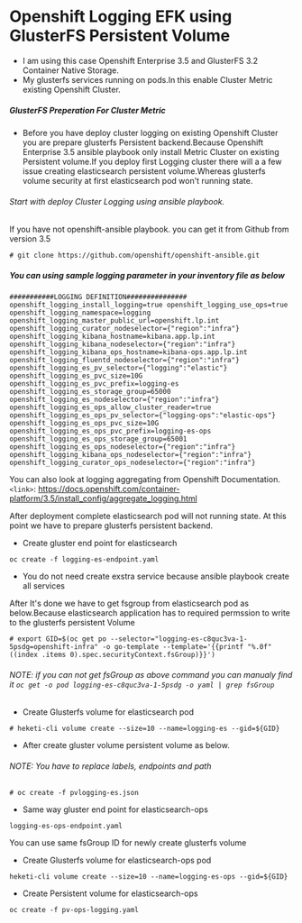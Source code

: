 # Openshift Logging EFK using GlusterFS Persistent Volume
- I am using this case Openshift Enterprise 3.5 and GlusterFS 3.2 Container Native Storage.
- My glusterfs services running on pods.In this enable Cluster Metric existing Openshift Cluster.


##### GlusterFS Preperation For Cluster Metric
-  Before you have deploy cluster logging on existing Openshift Cluster you are prepare glusterfs Persistent backend.Because Openshift Enterprise 3.5 ansible playbook only install Metric Cluster on existing Persistent volume.If you deploy first Logging cluster there will a a few issue creating elasticsearch persistent volume.Whereas glusterfs volume security at first elasticsearch pod won't running state.
###### Start with deploy Cluster Logging using ansible playbook.

If you have not openshift-ansible playbook. you can get it from Github from version 3.5

`# git clone https://github.com/openshift/openshift-ansible.git`

##### You can using sample logging parameter in your inventory file as below
`###########LOGGING DEFINITION###############
openshift_logging_install_logging=true
openshift_logging_use_ops=true
openshift_logging_namespace=logging
openshift_logging_master_public_url=openshift.lp.int                      
openshift_logging_curator_nodeselector={"region":"infra"}
openshift_logging_kibana_hostname=kibana.app.lp.int
openshift_logging_kibana_nodeselector={"region":"infra"}
openshift_logging_kibana_ops_hostname=kibana-ops.app.lp.int
openshift_logging_fluentd_nodeselector={"region":"infra"}
openshift_logging_es_pv_selector={"logging":"elastic"}
openshift_logging_es_pvc_size=10G
openshift_logging_es_pvc_prefix=logging-es
openshift_logging_es_storage_group=65000
openshift_logging_es_nodeselector={"region":"infra"}
openshift_logging_es_ops_allow_cluster_reader=true
openshift_logging_es_ops_pv_selector={"logging-ops":"elastic-ops"}
openshift_logging_es_ops_pvc_size=10G
openshift_logging_es_ops_pvc_prefix=logging-es-ops
openshift_logging_es_ops_storage_group=65001
openshift_logging_es_ops_nodeselector={"region":"infra"}
openshift_logging_kibana_ops_nodeselector={"region":"infra"}
openshift_logging_curator_ops_nodeselector={"region":"infra"}
`

You can also look at logging aggregating from Openshift Documentation.
`<link>`: https://docs.openshift.com/container-platform/3.5/install_config/aggregate_logging.html

After deployment complete elasticsearch pod will not running state.
At this point we have to prepare glusterfs persistent backend.
-  Create gluster end point for elasticsearch

`oc create -f logging-es-endpoint.yaml`

- You do not need create exstra service because ansible playbook create all services

After It's done we have to get fsgroup from elasticsearch pod as below.Because elasticsearch application has to required permssion to write to the glusterfs persistent Volume

`# export GID=$(oc get po --selector="logging-es-c8quc3va-1-5psdg=openshift-infra" -o go-template --template='{{printf "%.0f" ((index .items 0).spec.securityContext.fsGroup)}}')`

###### NOTE: if you can not get fsGroup as above command you can manualy find it `oc get -o pod logging-es-c8quc3va-1-5psdg -o yaml | grep fsGroup`

- Create Glusterfs volume for elasticsearch pod

`# heketi-cli volume create --size=10 --name=logging-es --gid=${GID}`

- After create gluster volume persistent volume as below.

###### NOTE: You have to replace labels, endpoints and path

`# oc create -f pvlogging-es.json`

- Same way gluster end point for elasticsearch-ops

`logging-es-ops-endpoint.yaml`

You can use same fsGroup ID for newly create glusterfs volume

- Create Glusterfs volume for elasticsearch-ops pod

`heketi-cli volume create --size=10 --name=logging-es-ops --gid=${GID}`

- Create Persistent volume for elasticsearch-ops

`oc create -f pv-ops-logging.yaml`
